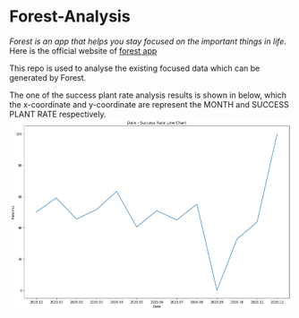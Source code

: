 # Forest-Analysis
*Forest is an app that helps you stay focused on the important things in life.* <br/>
Here is the official website of [forest app](https://www.forestapp.cc/)

This repo is used to analyse the existing focused data which can be generated by Forest. <br/>

The one of the success plant rate analysis results is shown in below, which the x-coordinate and y-coordinate are represent the MONTH and SUCCESS PLANT RATE respectively.
![Date-Success Rate line chart in year](https://raw.githubusercontent.com/blackdogtop/image-host/master/Forest-Analysis/Date-Success%20Rate%20line%20chart%20in%20year.png)

